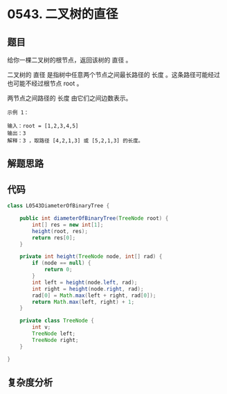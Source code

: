 # 0543. 二叉树的直径

## 题目
给你一棵二叉树的根节点，返回该树的 直径 。

二叉树的 直径 是指树中任意两个节点之间最长路径的 长度 。这条路径可能经过也可能不经过根节点 root 。

两节点之间路径的 长度 由它们之间边数表示。


```
示例 1：

输入：root = [1,2,3,4,5]
输出：3
解释：3 ，取路径 [4,2,1,3] 或 [5,2,1,3] 的长度。

```

## 解题思路


## 代码
```java
class L0543DiameterOfBinaryTree {

    public int diameterOfBinaryTree(TreeNode root) {
        int[] res = new int[1];
        height(root, res);
        return res[0];
    }

    private int height(TreeNode node, int[] rad) {
        if (node == null) {
            return 0;
        }
        int left = height(node.left, rad);
        int right = height(node.right, rad);
        rad[0] = Math.max(left + right, rad[0]);
        return Math.max(left, right) + 1;
    }

    private class TreeNode {
        int v;
        TreeNode left;
        TreeNode right;
    }

}
```

## 复杂度分析

